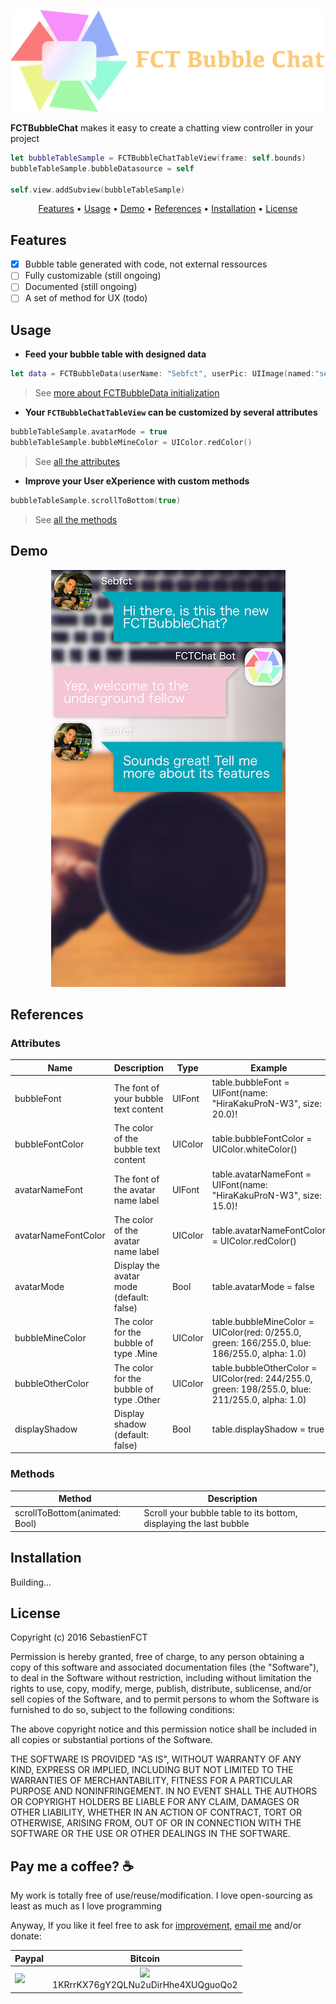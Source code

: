 <p align="center">
  <img src="assets/logo@2x.png">
</p>

**FCTBubbleChat** makes it easy to create a chatting view controller in your project

```swift
let bubbleTableSample = FCTBubbleChatTableView(frame: self.bounds)
bubbleTableSample.bubbleDatasource = self
            
self.view.addSubview(bubbleTableSample)
```

<p align="center">
    <a href="#features">Features</a> • <a href="#usage">Usage</a> • <a href="#demo">Demo</a> • <a href="#references">References</a> • <a href="#installation">Installation</a> • <a href="#license">License</a>
</p>

## Features

- [x] Bubble table generated with code, not external ressources
- [ ] Fully customizable (still ongoing)
- [ ] Documented (still ongoing)
- [ ] A set of method for UX (todo)

## Usage

- **Feed your bubble table with designed data**

```swift
let data = FCTBubbleData(userName: "Sebfct", userPic: UIImage(named:"sebfct_avatar.jpg"), stringContent: "Hi there, is this the new FCTBubbleChat?", type: .Mine)
```

> See [more about FCTBubbleData initialization](#)

- **Your `FCTBubbleChatTableView` can be customized by several attributes**

```swift
bubbleTableSample.avatarMode = true
bubbleTableSample.bubbleMineColor = UIColor.redColor()
```

> See [all the attributes](#attributes)

- **Improve your User eXperience with custom methods**

```swift
bubbleTableSample.scrollToBottom(true)
```

> See [all the methods](#methods)

## Demo

<p align="center">
  <img src="assets/sample.png" />
</p>

## References

### Attributes

| Name                | Description                              | Type    | Example                                                                                         |
|---------------------|------------------------------------------|---------|-------------------------------------------------------------------------------------------------|
| bubbleFont          | The font of your bubble text content     | UIFont  | table.bubbleFont = UIFont(name: "HiraKakuProN-W3", size: 20.0)!                                 |
| bubbleFontColor     | The color of the bubble text content     | UIColor | table.bubbleFontColor = UIColor.whiteColor()                                                    |
| avatarNameFont      | The font of the avatar name label        | UIFont  | table.avatarNameFont = UIFont(name: "HiraKakuProN-W3", size: 15.0)!                             |
| avatarNameFontColor | The color of the avatar name label       | UIColor | table.avatarNameFontColor = UIColor.redColor()                                                  |
| avatarMode          | Display the avatar mode (default: false) | Bool    | table.avatarMode = false                                                                        |
| bubbleMineColor     | The color for the bubble of type .Mine   | UIColor | table.bubbleMineColor = UIColor(red: 0/255.0, green: 166/255.0, blue: 186/255.0, alpha: 1.0)    |
| bubbleOtherColor    | The color for the bubble of type .Other  | UIColor | table.bubbleOtherColor = UIColor(red: 244/255.0, green: 198/255.0, blue: 211/255.0, alpha: 1.0) |
| displayShadow       | Display shadow (default: false)          | Bool    | table.displayShadow = true                                                                      |

### Methods

| Method                         | Description                                                        |
|--------------------------------|--------------------------------------------------------------------|
| scrollToBottom(animated: Bool) | Scroll your bubble table to its bottom, displaying the last bubble |

## Installation

Building...

## License

Copyright (c) 2016 SebastienFCT

Permission is hereby granted, free of charge, to any person obtaining a copy
of this software and associated documentation files (the "Software"), to deal
in the Software without restriction, including without limitation the rights
to use, copy, modify, merge, publish, distribute, sublicense, and/or sell
copies of the Software, and to permit persons to whom the Software is
furnished to do so, subject to the following conditions:

The above copyright notice and this permission notice shall be included in all
copies or substantial portions of the Software.

THE SOFTWARE IS PROVIDED "AS IS", WITHOUT WARRANTY OF ANY KIND, EXPRESS OR
IMPLIED, INCLUDING BUT NOT LIMITED TO THE WARRANTIES OF MERCHANTABILITY,
FITNESS FOR A PARTICULAR PURPOSE AND NONINFRINGEMENT. IN NO EVENT SHALL THE
AUTHORS OR COPYRIGHT HOLDERS BE LIABLE FOR ANY CLAIM, DAMAGES OR OTHER
LIABILITY, WHETHER IN AN ACTION OF CONTRACT, TORT OR OTHERWISE, ARISING FROM,
OUT OF OR IN CONNECTION WITH THE SOFTWARE OR THE USE OR OTHER DEALINGS IN THE
SOFTWARE.

## Pay me a coffee? :coffee:

My work is totally free of use/reuse/modification. I love open-sourcing as least as much as I love programming

Anyway, If you like it feel free to ask for [improvement](https://github.com/SebastienFCT/FCTBubbleChat/issues), [email me](mailto:sebastienfct@gmail.com) and/or donate:

| Paypal | Bitcoin |
| ------ | ------- |
| [![](https://www.paypalobjects.com/en_US/i/btn/btn_donateCC_LG.gif)](https://www.paypal.me/sebastienfct) |  <center> [![](https://bitcoin.org/img/icons/logotop.svg)](https://sebastienfct.bitcoinwallet.com/)<br />1KRrrKX76gY2QLNu2uDirHhe4XUQguoQo2 </center> |
